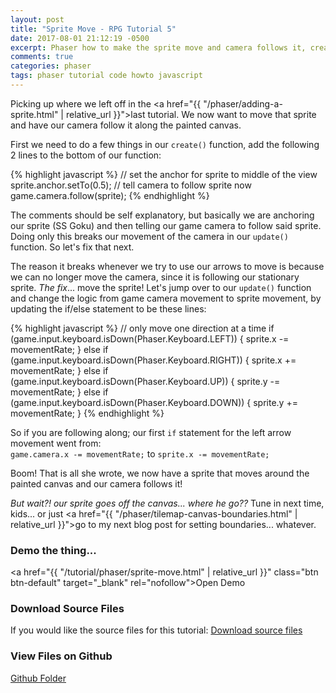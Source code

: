 ```yaml
---
layout: post
title: "Sprite Move - RPG Tutorial 5"
date: 2017-08-01 21:12:19 -0500
excerpt: Phaser how to make the sprite move and camera follows it, creating a RPG Tutorial 5
comments: true
categories: phaser
tags: phaser tutorial code howto javascript
---
```


Picking up where we left off in the <a href="{{ "/phaser/adding-a-sprite.html" | relative_url }}">last tutorial</a>. We now want to move that sprite and have our camera follow it along the painted canvas.

First we need to do a few things in our `create()` function, add the following 2 lines to the bottom of our function:

{% highlight javascript %}
// set the anchor for sprite to middle of the view
sprite.anchor.setTo(0.5);
// tell camera to follow sprite now
game.camera.follow(sprite);
{% endhighlight %}

The comments should be self explanatory, but basically we are anchoring our sprite (SS Goku) and then telling our game camera to follow said sprite. Doing only this breaks our movement of the camera in our `update()` function. So let's fix that next.

The reason it breaks whenever we try to use our arrows to move is because we can no longer move the camera, since it is following our stationary sprite. *The fix*... move the sprite! Let's jump over to our `update()` function and change the logic from game camera movement to sprite movement, by updating the if/else statement to be these lines:

{% highlight javascript %}
// only move one direction at a time
if (game.input.keyboard.isDown(Phaser.Keyboard.LEFT)) {
  sprite.x -= movementRate;
} else if (game.input.keyboard.isDown(Phaser.Keyboard.RIGHT)) {
  sprite.x += movementRate;
} else if (game.input.keyboard.isDown(Phaser.Keyboard.UP)) {
  sprite.y -= movementRate;
} else if (game.input.keyboard.isDown(Phaser.Keyboard.DOWN)) {
  sprite.y += movementRate;
}
{% endhighlight %}

So if you are following along; our first `if` statement for the left arrow movement went from:  
`game.camera.x -= movementRate;` to `sprite.x -= movementRate;`

Boom! That is all she wrote, we now have a sprite that moves around the painted canvas and our camera follows it!

*But wait?! our sprite goes off the canvas... where he go??* Tune in next time, kids... or just <a href="{{ "/phaser/tilemap-canvas-boundaries.html" | relative_url }}">go to my next blog post</a> for setting boundaries... whatever.

### Demo the thing...
<a href="{{ "/tutorial/phaser/sprite-move.html" | relative_url }}" class="btn btn-default" target="_blank" rel="nofollow">Open Demo</a>  

### Download Source Files
If you would like the source files for this tutorial: <a href="/assets/downloads/phaser/sprite-move-tutorial_blog.calebnance.com.zip" class="btn btn-default" download>Download source files</a>

### View Files on Github
<a href="https://github.com/calebnance/blog-calebnance_phaser-tutorials/tree/master/5-sprite-move" class="btn btn-default">Github Folder</a>
